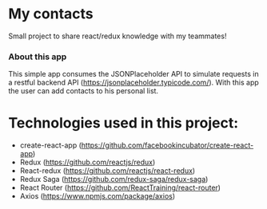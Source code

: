 # My contacts
Small project to share react/redux knowledge with my teammates!

### About this app
This simple app consumes the JSONPlaceholder API to simulate requests in a restful backend API (https://jsonplaceholder.typicode.com/).
With this app the user can add contacts to his personal list.

# Technologies used in this project:
- create-react-app (https://github.com/facebookincubator/create-react-app)
- Redux (https://github.com/reactjs/redux)
- React-redux (https://github.com/reactjs/react-redux)
- Redux Saga (https://github.com/redux-saga/redux-saga)
- React Router (https://github.com/ReactTraining/react-router)
- Axios (https://www.npmjs.com/package/axios)
